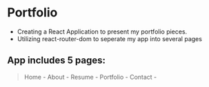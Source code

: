 # Portfolio
- Creating a React Application to present my portfolio pieces.
- Utilizing react-router-dom to seperate my app into several pages

## App includes 5 pages: 
> Home -
> About -
> Resume -
> Portfolio -
> Contact -

